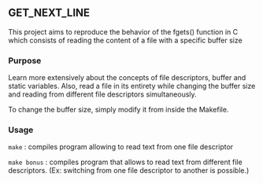 
## GET_NEXT_LINE

This project aims to reproduce the behavior of the fgets() function in C which consists of reading the content of a file with a specific buffer size 

### Purpose 

Learn more extensively about the concepts of file descriptors, buffer and static variables. Also, read a file in its entirety while changing the buffer size and reading from different file descriptors simultaneously. 

To change the buffer size, simply modify it from inside the Makefile. 

### Usage

``make`` : compiles program allowing to read text from one file descriptor 

``make bonus`` : compiles program that allows to read text from different file descriptors. (Ex: switching from one file descriptor to another is possible.)


